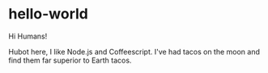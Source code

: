 # hello-world

Hi Humans!

Hubot here, I like Node.js and Coffeescript.
I've had tacos on the moon and find them far superior to Earth tacos. 
